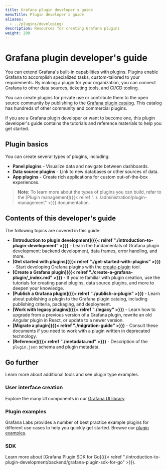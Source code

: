 ```yaml
---
title: Grafana plugin developer's guide
menuTitle: Plugin developer's guide
aliases:
  - ../plugins/developing/
description: Resources for creating Grafana plugins
weight: 200
---
```


# Grafana plugin developer's guide

You can extend Grafana's built-in capabilities with plugins. Plugins enable Grafana to accomplish specialized tasks, custom-tailored to your requirements. By making a plugin for your organization, you can connect Grafana to other data sources, ticketing tools, and CI/CD tooling.

You can create plugins for private use or contribute them to the open source community by publishing to the [Grafana plugin catalog](https://grafana.com/grafana/plugins/). This catalog has hundreds of other community and commercial plugins.

If you are a Grafana plugin developer or want to become one, this plugin developer's guide contains the tutorials and reference materials to help you get started.

## Plugin basics

You can create several types of plugins, including:

- **Panel plugins** - Visualize data and navigate between dashboards.
- **Data source plugins** - Link to new databases or other sources of data.
- **App plugins** - Create rich applications for custom out-of-the-box experiences.

> **Note:** To learn more about the types of plugins you can build, refer to the [Plugin management]({{< relref "../../administration/plugin-management" >}}) documentation.

## Contents of this developer's guide

The following topics are covered in this guide:

- **[Introduction to plugin development]({{< relref "./introduction-to-plugin-development" >}})** - Learn the fundamentals of Grafana plugin development: backend development, data frames, error handling, and more.
- **[Get started with plugins]({{< relref "./get-started-with-plugins" >}})** - Start developing Grafana plugins with the [create-plugin](https://www.npmjs.com/package/@grafana/create-plugin) tool.
- **[Create a Grafana plugin]({{< relref "./create-a-grafana-plugin/_index.md" >}})** - If you're familiar with plugin creation, use the tutorials for creating panel plugins, data source plugins, and more to deepen your knowledge.
- **[Publish a Grafana plugin]({{< relref "./publish-a-plugin" >}})** - Learn about publishing a plugin to the Grafana plugin catalog, including publishing criteria, packaging, and deployment.
- **[Work with legacy plugins]({{< relref "./legacy" >}})** - Learn how to upgrade from a previous version of a Grafana plugin, rewrite an old Angular plugin in React, or update to a newer version.
- **[Migrate a plugin]({{< relref "./migration-guide" >}})** - Consult these documents if you need to work with a plugin written in deprecated technology.
- **[Reference]({{< relref "./metadata.md" >}})** - Description of the `plugin.json` schema and plugin metadata.

## Go further

Learn more about additional tools and see plugin type examples.

### User interface creation

Explore the many UI components in our [Grafana UI library](https://developers.grafana.com/ui).

### Plugin examples

Grafana Labs provides a number of best practice example plugins for different use cases to help you quickly get started. Browse our [plugin examples](https://github.com/grafana/grafana-plugin-examples).

### SDK

Learn more about [Grafana Plugin SDK for Go]({{< relref "./introduction-to-plugin-development/backend/grafana-plugin-sdk-for-go" >}}).
